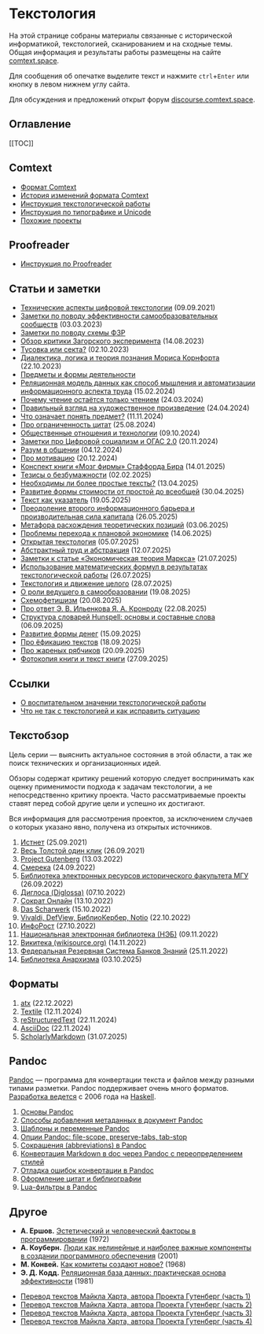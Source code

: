 # Текстология

На этой странице собраны материалы связанные с исторической информатикой, текстологией, сканированием и на сходные темы. Общая информация и результаты работы размещены на сайте [comtext.space](https://comtext.space).

Для сообщения об опечатке выделите текст и нажмите `ctrl`+`Enter` или кнопку в левом нижнем углу сайта.

Для обсуждения и предложений открыт форум [discourse.comtext.space](https://discourse.comtext.space).

## Оглавление

[[TOC]]

## Comtext

* [Формат Comtext](format-comtext.md)
* [История изменений формата Comtext](format-comtext-changelog.md)
* [Инструкция текстологической работы](git-guide.md)
* [Инструкция по типографике и Unicode](инструкция-по-типографике-и-unicode.md)
* [Похожие проекты](related-projects.md)

## Proofreader

* [Инструкция по Proofreader](proofreader-guide.md)

## Статьи и заметки

- [Технические аспекты цифровой текстологии](технические-аспекты-текстологии.md) (09.09.2021)
- [Заметки по поводу эффективности самообразовательных сообществ](заметки-по-поводу-эффективности-самообразовательных-сообществ.md) (03.03.2023)
- [Заметки по поводу схемы ФЗР](fzr-review.md)
- [Обзор критики Загорского эксперимента](обзор-критики-загорского-эксперимента.md) (14.08.2023)
- [Тусовка или секта?](party-or-cult.md) (02.10.2023)
- [Диалектика, логика и теория познания Мориса Корнфорта](диалектический-материализм-мориса-корнфорта.md) (22.10.2023)
- [Предметы и формы деятельности](предметы-и-формы-деятельности.md)
- [Реляционная модель данных как способ мышления и автоматизации информационного аспекта труда](реляционная-модель-данных.md) (15.02.2024)
- [Почему чтение остаётся только чтением](почему-чтение-остаётся-только-чтением.md) (24.03.2024)
- [Правильный взгляд на художественное произведение](правильный-взгляд-на-художественное-произведение.md) (24.04.2024)
- [Что означает понять предмет?](./что-означает-понять-предмет.md) (11.11.2024)
- [Про ограниченность цитат](./про-ограниченность-цитат) (25.08.2024)
- [Общественные отношения и технологии](общественные-отношения-и-технологии.md) (09.10.2024)
- [Заметки про Цифровой социализм и ОГАС 2.0](./заметки-про-цифровой-социализм-и-огас-2.0.md) (20.11.2024)
- [Разум в общении](./разум-в-общении.md) (04.12.2024)
- [Про мотивацию](./про-мотивацию.md) (20.12.2024)
- [Конспект книги «Мозг фирмы» Стаффорда Бира](./конспект-книги-мозг-фирмы.md) (14.01.2025)
- [Тезисы о безбумажности](./тезисы-о-безбумажности.md) (02.02.2025)
- [Необходимы ли более простые тексты?](./необходимы-ли-более-простые-тексты.md) (13.04.2025)
- [Развитие формы стоимости от простой до всеобщей](./развитие-относительной-формы-стоимости.md) (30.04.2025)
- [Текст как указатель](./текст-как-указатель.md) (19.05.2025)
- [Преодоление второго информационного барьера и производительная сила капитала](./преодоление-второго-информационного-барьера-и-производительная-сила.md) (26.05.2025)
- [Метафора расхождения теоретических позиций](./метафора-расхождения-теоретических-позиций.md) (03.06.2025)
- [Проблемы перехода к плановой экономике](./проблемы-перехода-к-плановой-экономике.md) (14.06.2025)
- [Открытая текстология](./открытая-текстология.md) (05.07.2025)
- [Абстрактный труд и абстракция](./абстрактный-труд-и-абстракция.md) (12.07.2025)
- [Заметки к статье «Экономическая теория Маркса»](./заметки-к-статье-экономическая-теория-маркса.md) (21.07.2025)
- [Использование математических формул в результатах текстологической работы](./использование-математических-формул-в-результатах-текстологической-работы.md) (26.07.2025)
- [Текстология и движение целого](./текстология-и-движение-целого.md) (28.07.2025)
- [О роли ведущего в самообразовании](./о-роли-ведущего-в-самообразовании.md) (19.08.2025)
- [Схемофетишизм](./схемофетишизм.md) (20.08.2025)
- [Про ответ Э. В. Ильенкова Я. А. Кронроду](./про-ответ-ильенкова-кронроду.md) (22.08.2025)
- [Структура словарей Hunspell: основы и составные слова](./структура-словарей-hunspell-основы-и-составные-слова.md) (06.09.2025)
- [Развитие формы денег](./развитие-формы-денег.md) (15.09.2025)
- [Про ёфикацию текстов](./про-ёфикацию-текстов.md) (18.09.2025)
- [Про жареных рябчиков](./про-жареных-рябчиков.md) (20.09.2025)
- [Фотокопия книги и текст книги](./фотокопия-книги-и-текст-книги.md) (27.09.2025)


## Ссылки

- [О воспитательном значении текстологической работы](https://propjourn.github.io/site/static/о_воспитательном_значении_текстологической_работы.html)
- [Что не так с текстологией и как исправить ситуацию](https://propjourn.github.io/site/static/что_не_так_с_текстологией_и_как_исправить_ситуацию.html)

## Текстобзор

Цель серии — выяснить актуальное состояния в этой области, а так же поиск технических и организационных идей.

Обзоры содержат критику решений которую следует воспринимать как оценку применимости подхода к задачам текстологии, а не непосредственно критику проекта. Часто рассматриваемые проекты ставят перед собой другие цели и успешно их достигают.

Вся информация для рассмотрения проектов, за исключением случаев о которых указано явно, получена из открытых источников.

1. [Истнет](textreview-istnet.md) (25.09.2021)
2. [Весь Толстой один клик](textreview-tolstoy.md) (26.09.2021)
3. [Project Gutenberg](textreview-gutenberg.md) (13.03.2022)
4. [Смерека](textreview-smereka.md) (24.09.2022)
5. [Библиотека электронных ресурсов исторического факультета МГУ](textreview-mgu-library.md) (26.09.2022)
6. [Диглоса (Diglossa)](textreview-diglossa.md) (07.10.2022)
7. [Сократ Онлайн](textreview-sokrat-online.md) (13.10.2022)
8. [Das Scharwerk](textreview-das-scharwerk.md) (15.10.2022)
9. [Vivaldi, DefView, БиблиоКербер, Notio](textreview-vivaldi.md) (22.10.2022)
10. [ИнфоРост](textreview-inforost.md) (27.10.2022)
11. [Национальная электронная библиотека (НЭБ)](textreview-rusneb.md) (09.11.2022)
12. [Викитека (wikisource.org)](textreview-wikisource.md) (14.11.2022)
13. [Федеральная Резервная Система Банков Знаний](textreview-nooregistry.md) (25.11.2022)
13. [Библиотека Анархизма](textreview-anarchistlibraries.md) (03.10.2025)

## Форматы

1. [atx](textreview-format-atx.md) (22.12.2022)
3. [Textile](textreview-format-textile.md) (12.11.2024)
4. [reStructuredText](textreview-format-restructuredtext.md) (22.11.2024)
5. [AsciiDoc](textreview-format-asciidoc.md) (22.11.2024)
6. [ScholarlyMarkdown](textreview-format-scholarlymarkdown.md) (31.07.2025)

## Pandoc

[Pandoc](https://pandoc.org) — программа для конвертации текста и файлов между разными типами разметки. Pandoc поддерживает очень много форматов. [Разработка ведется](https://github.com/jgm/pandoc) с 2006 года на [Haskell](https://www.haskell.org).

1. [Основы Pandoc](pandoc-basic.md)
1. [Способы добавления метаданных в документ Pandoc](pandoc-metadata.md)
1. [Шаблоны и переменные Pandoc](pandoc-template.md)
1. [Опции Pandoc: file-scope, preserve-tabs, tab-stop](pandoc-file-scope-preserve-tabs-tab-stop.md)
1. [Сокращения (abbreviations) в Pandoc](pandoc-abbreviations.md)
1. [Конвертация Markdown в doc через Pandoc с переопределением стилей](pandoc-md-to-doc.md)
1. [Отладка ошибок конвертации в Pandoc](pandoc-debug.md)
1. [Оформление цитат и библиографии](pandoc-citations.md)
1. [Lua-фильтры в Pandoc](pandoc-lua-filters.md)

## Другое

* **А. Ершов.** [Эстетический и человеческий факторы в программировании](./aliaĵoj/ершов-эстетический-и-человеческий-факторы-в-программировании.md) (1972)
* **А. Коуберн.** [Люди как нелинейные и наиболее важные компоненты в создании программного обеспечения](./aliaĵoj/коуберн-люди-как-нелинейные-и-наиболее-важные-компоненты-в-создании-программного-обеспечения.md) (2001)
* **М. Конвей.** [Как комитеты создают новое?](https://habr.com/en/companies/engelbart/articles/432972/) (1968)
* **Э. Д. Кодд.** [Реляционная база данных: практическая основа эффективности](./aliaĵoj/кодд-реляционная-база-данных.md) (1981)
- [Перевод текстов Майкла Харта, автора Проекта Гутенберг (часть 1)](./перевод-текстов-майкла-харта-1.md)
- [Перевод текстов Майкла Харта, автора Проекта Гутенберг (часть 2)](./перевод-текстов-майкла-харта-2.md)
- [Перевод текстов Майкла Харта, автора Проекта Гутенберг (часть 3)](./перевод-текстов-майкла-харта-3.md)
- [Перевод текстов Майкла Харта, автора Проекта Гутенберг (часть 4)](./перевод-текстов-майкла-харта-4.md)
